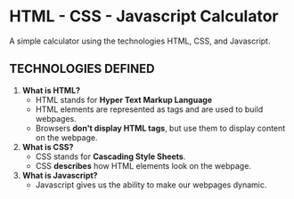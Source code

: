 # HTML - CSS - Javascript Calculator

 A simple calculator using the technologies HTML, CSS, and Javascript.

## TECHNOLOGIES DEFINED
1. **What is HTML?**
    * HTML stands for **Hyper Text Markup Language**
    * HTML elements are represented as tags and are used to build webpages.
    * Browsers **don't display HTML tags**, but use them to display content on the webpage.
2. **What is CSS?**
    * CSS stands for **Cascading Style Sheets**.
    * CSS **describes** how HTML elements look on the webpage.
3. **What is Javascript?**
    * Javascript gives us the ability to make our webpages dynamic.

